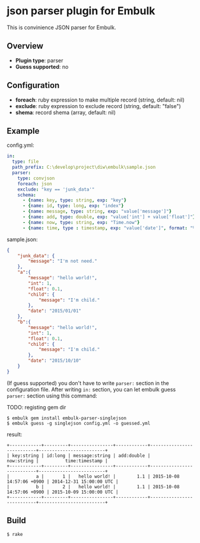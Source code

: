 # json parser plugin for Embulk

This is convinience JSON parser for Embulk.

## Overview

* **Plugin type**: parser
* **Guess supported**: no

## Configuration

- **foreach**: ruby expression to make multiple record (string, default: nil)
- **exclude**: ruby expression to exclude record (string, default: "false")
- **shema**: record shema (array, default: nil)

## Example

config.yml:
```yaml
in:
  type: file
  path_prefix: C:\develop\project\diw\embulk\sample.json
  parser:
    type: convjson
    foreach: json
    exclude: "key == 'junk_data'"
    schema:
      - {name: key, type: string, exp: "key"}
      - {name: id, type: long, exp: "index"}
      - {name: message, type: string, exp: "value['message']"}
      - {name: add, type: double, exp: "value['int'] + value['float']"}
      - {name: now, type: string, exp: "Time.now"}
      - {name: time, type : timestamp, exp: "value['date']", format: "%Y/%m/%d"}
```

sample.json:
```json
{
    "junk_data": {
        "message": "I'm not need."
    },
    "a":{
        "message": "hello world!",
        "int": 1,
        "float": 0.1,
        "child": {
            "message": "I'm child."
        },
        "date": "2015/01/01"
    },
    "b":{
        "message": "hello world!",
        "int": 1,
        "float": 0.1,
        "child": {
            "message": "I'm child."
        },
        "date": "2015/10/10"
    }
}
```

(If guess supported) you don't have to write `parser:` section in the configuration file. After writing `in:` section, you can let embulk guess `parser:` section using this command:

TODO: registing gem dir

```
$ embulk gem install embulk-parser-singlejson
$ embulk guess -g singlejson config.yml -o guessed.yml
```

result:
```
+------------+---------+----------------+------------+---------------------------+-------------------------+
| key:string | id:long | message:string | add:double |                now:string |          time:timestamp |
+------------+---------+----------------+------------+---------------------------+-------------------------+
|          a |       1 |   hello world! |        1.1 | 2015-10-08 14:57:06 +0900 | 2014-12-31 15:00:00 UTC |
|          b |       2 |   hello world! |        1.1 | 2015-10-08 14:57:06 +0900 | 2015-10-09 15:00:00 UTC |
+------------+---------+----------------+------------+---------------------------+-------------------------+
```

## Build

```
$ rake
```

